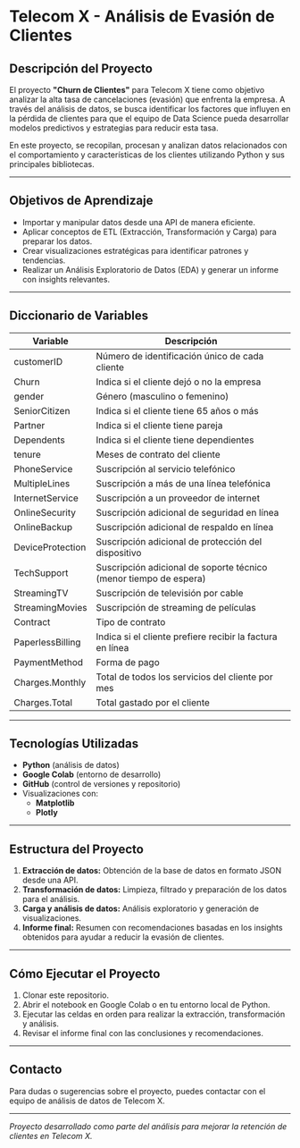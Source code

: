 # Telecom X - Análisis de Evasión de Clientes

## Descripción del Proyecto

El proyecto **"Churn de Clientes"** para Telecom X tiene como objetivo analizar la alta tasa de cancelaciones (evasión) que enfrenta la empresa. A través del análisis de datos, se busca identificar los factores que influyen en la pérdida de clientes para que el equipo de Data Science pueda desarrollar modelos predictivos y estrategias para reducir esta tasa.

En este proyecto, se recopilan, procesan y analizan datos relacionados con el comportamiento y características de los clientes utilizando Python y sus principales bibliotecas.

---

## Objetivos de Aprendizaje

- Importar y manipular datos desde una API de manera eficiente.
- Aplicar conceptos de ETL (Extracción, Transformación y Carga) para preparar los datos.
- Crear visualizaciones estratégicas para identificar patrones y tendencias.
- Realizar un Análisis Exploratorio de Datos (EDA) y generar un informe con insights relevantes.

---

## Diccionario de Variables

| Variable          | Descripción                                                       |
|-------------------|-----------------------------------------------------------------|
| customerID        | Número de identificación único de cada cliente                   |
| Churn             | Indica si el cliente dejó o no la empresa                        |
| gender            | Género (masculino o femenino)                                    |
| SeniorCitizen     | Indica si el cliente tiene 65 años o más                         |
| Partner           | Indica si el cliente tiene pareja                                |
| Dependents        | Indica si el cliente tiene dependientes                          |
| tenure            | Meses de contrato del cliente                                    |
| PhoneService      | Suscripción al servicio telefónico                               |
| MultipleLines     | Suscripción a más de una línea telefónica                        |
| InternetService   | Suscripción a un proveedor de internet                           |
| OnlineSecurity    | Suscripción adicional de seguridad en línea                      |
| OnlineBackup      | Suscripción adicional de respaldo en línea                       |
| DeviceProtection  | Suscripción adicional de protección del dispositivo              |
| TechSupport       | Suscripción adicional de soporte técnico (menor tiempo de espera)|
| StreamingTV       | Suscripción de televisión por cable                              |
| StreamingMovies   | Suscripción de streaming de películas                            |
| Contract          | Tipo de contrato                                                |
| PaperlessBilling  | Indica si el cliente prefiere recibir la factura en línea       |
| PaymentMethod     | Forma de pago                                                  |
| Charges.Monthly   | Total de todos los servicios del cliente por mes                 |
| Charges.Total     | Total gastado por el cliente                                    |

---

## Tecnologías Utilizadas

- **Python** (análisis de datos)
- **Google Colab** (entorno de desarrollo)
- **GitHub** (control de versiones y repositorio)
- Visualizaciones con:
  - **Matplotlib**
  - **Plotly**

---

## Estructura del Proyecto

1. **Extracción de datos:** Obtención de la base de datos en formato JSON desde una API.
2. **Transformación de datos:** Limpieza, filtrado y preparación de los datos para el análisis.
3. **Carga y análisis de datos:** Análisis exploratorio y generación de visualizaciones.
4. **Informe final:** Resumen con recomendaciones basadas en los insights obtenidos para ayudar a reducir la evasión de clientes.

---

## Cómo Ejecutar el Proyecto

1. Clonar este repositorio.
2. Abrir el notebook en Google Colab o en tu entorno local de Python.
3. Ejecutar las celdas en orden para realizar la extracción, transformación y análisis.
4. Revisar el informe final con las conclusiones y recomendaciones.

---

## Contacto

Para dudas o sugerencias sobre el proyecto, puedes contactar con el equipo de análisis de datos de Telecom X.

---

*Proyecto desarrollado como parte del análisis para mejorar la retención de clientes en Telecom X.*
